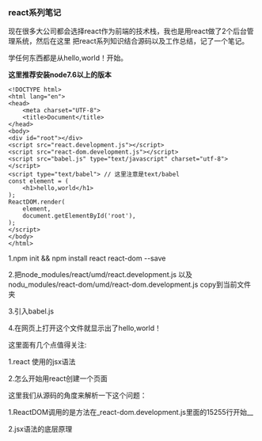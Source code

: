 ### react系列笔记

现在很多大公司都会选择react作为前端的技术栈，我也是用react做了2个后台管理系统，然后在这里
把react系列知识结合源码以及工作总结，记了一个笔记。

学任何东西都是从hello,world！开始。

__这里推荐安装node7.6以上的版本__

```
<!DOCTYPE html>
<html lang="en">
<head>
	<meta charset="UTF-8">
	<title>Document</title>
</head>
<body>
<div id="root"></div>
<script src="react.development.js"></script>
<script src="react-dom.development.js"></script>
<script src="babel.js" type="text/javascript" charset="utf-8"></script>
<script type="text/babel"> // 这里注意是text/babel
const element = (
	<h1>hello,world</h1>
);
ReactDOM.render(
	element,
	document.getElementById('root'),
);
</script>
</body>
</html>
```

1.npm init && npm install react react-dom --save

2.把node_modules/react/umd/react.development.js 以及 nodu_modules/react-dom/umd/react-dom.development.js copy到当前文件夹

3.引入babel.js

4.在网页上打开这个文件就显示出了hello,world！

这里面有几个点值得关注:

1.react 使用的jsx语法

2.怎么开始用react创建一个页面

这里我们从源码的角度来解析一下这个问题：

1.ReactDOM调用的是方法在_react-dom.development.js里面的15255行开始__

2.jsx语法的底层原理

